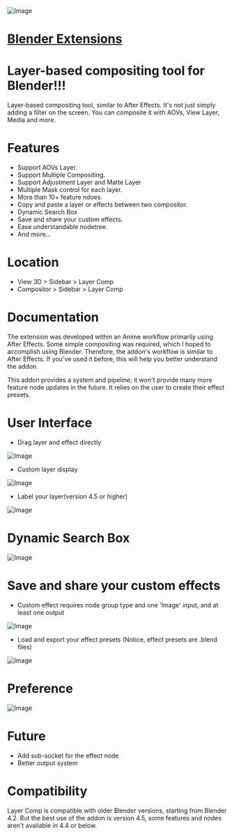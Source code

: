 ![Image](https://imgur.com/CGxHlc4.png)

# [Blender Extensions](https://extensions.blender.org/add-ons/layer-comp/)

# Layer-based compositing tool for Blender!!! 
Layer-based compositing tool, similar to After Effects.
It's not just simply adding a filter on the screen. You can composite it with AOVs, View Layer, Media and more.

# Features
* Support AOVs Layer.
* Support Multiple Compositing.
* Support Adjustment Layer and Matte Layer
* Multiple Mask control for each layer.
* More than 10+ feature ndoes.
* Copy and paste a layer or effects between two compositor.
* Dynamic Search Box
* Save and share your custom effects.
* Ease understandable nodetree.
* And more...

# Location
* View 3D > Sidebar > Layer Comp
* Compositor > Sidebar > Layer Comp

# Documentation
The extension was developed within an Anime workflow primarily using After Effects. Some simple compositing was required, which I hoped to accomplish using Blender.
Therefore, the addon's workflow is similar to After Effects. If you've used it before, this will help you better understand the addon.

This addon provides a system and pipeline; it won't provide many more feature node updates in the future. It relies on the user to create their effect presets.

# User Interface
* Drag layer and effect directly
  
![Image](https://i.imgur.com/vrMZJWP.gif)

* Custom layer display
  
![Image](https://i.imgur.com/KhDQYhc.gif)

* Label your layer(version 4.5 or higher)

![Image](https://i.imgur.com/gtfdEbH.gif)

# Dynamic Search Box
![Image](https://i.imgur.com/8Cce8EO.gif)

# Save and share your custom effects
* Custom effect requires node group type and one 'Image' input, and at least one output

![Image](https://i.imgur.com/9CRa0El.gif)

* Load and export your effect presets (Notice, effect presets are .blend files)
  
![Image](https://imgur.com/is00lAn.png)

# Preference
![Image](https://i.imgur.com/Wt7tIgx.png)

# Future
* Add sub-socket for the effect node
* Better output system

# Compatibility
Layer Comp is compatible with older Blender versions, starting from Blender 4.2. But the best use of the addon is version 4.5, some features and nodes aren't available in 4.4 or below.
